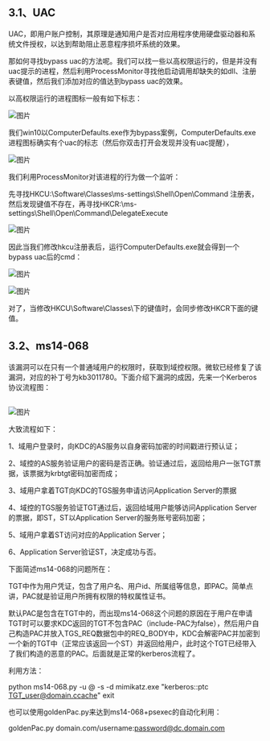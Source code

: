 ## 3.1、UAC

UAC，即用户账户控制，其原理是通知用户是否对应用程序使用硬盘驱动器和系统文件授权，以达到帮助阻止恶意程序损坏系统的效果。

那如何寻找bypass uac的方法呢。我们可以找一些以高权限运行的，但是并没有uac提示的进程，然后利用ProcessMonitor寻找他启动调用却缺失的如dll、注册表键值，然后我们添加对应的值达到bypass uac的效果。

以高权限运行的进程图标一般有如下标志：



![图片](https://mmbiz.qpic.cn/mmbiz_png/JMH1pEQ7qP4x1WtQSJiaRGssj1zt0Z1I0YeD6O1I29EYzxhG7zVKds1punFXQv9KaskMkxoNg0oCSpPC1WvxE9Q/640?wx_fmt=png&wxfrom=5&wx_lazy=1&wx_co=1)

我们win10以ComputerDefaults.exe作为bypass案例，ComputerDefaults.exe进程图标确实有个uac的标志（然后你双击打开会发现并没有uac提醒），



![图片](https://mmbiz.qpic.cn/mmbiz_png/JMH1pEQ7qP4x1WtQSJiaRGssj1zt0Z1I014Zic26M3LdiaRaoWEZAJSY07CcYMicJQ6RddLPLA4wMnJ8Y935icjFvsA/640?wx_fmt=png&wxfrom=5&wx_lazy=1&wx_co=1)



我们利用ProcessMonitor对该进程的行为做一个监听：

先寻找HKCU:\Software\Classes\ms-settings\Shell\Open\Command 注册表，然后发现键值不存在，再寻找HKCR:\ms-settings\Shell\Open\Command\DelegateExecute



![图片](https://mmbiz.qpic.cn/mmbiz_png/JMH1pEQ7qP4x1WtQSJiaRGssj1zt0Z1I0k4qjzl68hmO15mzF4nlemw0S1GiaCxxaPB0MvRgJ2kWiajq3ia7qCibk4w/640?wx_fmt=png&wxfrom=5&wx_lazy=1&wx_co=1)



因此当我们修改hkcu注册表后，运行ComputerDefaults.exe就会得到一个bypass uac后的cmd：



![图片](https://mmbiz.qpic.cn/mmbiz_png/JMH1pEQ7qP4x1WtQSJiaRGssj1zt0Z1I0tQ3WWmZKRLdal0icsr9VgWwKVd7cHpVnycTpiaQjA80r3Oo8kN30cdiag/640?wx_fmt=png&wxfrom=5&wx_lazy=1&wx_co=1)

![图片](https://mmbiz.qpic.cn/mmbiz_png/JMH1pEQ7qP4x1WtQSJiaRGssj1zt0Z1I0KmsnaWggziczXPv0iar2hEnOR9xYapvf5Dcka0liapPyn6oicY57oRbeSg/640?wx_fmt=png&wxfrom=5&wx_lazy=1&wx_co=1)



对了，当修改HKCU\Software\Classes\下的键值时，会同步修改HKCR下面的键值。

## 3.2、ms14-068

该漏洞可以在只有一个普通域用户的权限时，获取到域控权限。微软已经修复了该漏洞，对应的补丁号为kb3011780。下面介绍下漏洞的成因，先来一个Kerberos协议流程图：

##  

![图片](https://mmbiz.qpic.cn/mmbiz_png/JMH1pEQ7qP4x1WtQSJiaRGssj1zt0Z1I0okLJDn3Hx3CZicyMeicuvdrwTyjicdibZibxuLCZyCSXMB7XO0OhUcPne9A/640?wx_fmt=png&wxfrom=5&wx_lazy=1&wx_co=1)

大致流程如下：

1、域用户登录时，向KDC的AS服务以自身密码加密的时间戳进行预认证；

2、域控的AS服务验证用户的密码是否正确。验证通过后，返回给用户一张TGT票据，该票据为krbtgt密码加密而成；

3、域用户拿着TGT向KDC的TGS服务申请访问Application Server的票据

4、域控的TGS服务验证TGT通过后，返回给域用户能够访问Application Server的票据，即ST，ST以Application Server的服务账号密码加密；

5、域用户拿着ST访问对应的Application Server；

6、Application Server验证ST，决定成功与否。

 

下面简述ms14-068的问题所在：

TGT中作为用户凭证，包含了用户名、用户id、所属组等信息，即PAC。简单点讲，PAC就是验证用户所拥有权限的特权属性证书。

默认PAC是包含在TGT中的，而出现ms14-068这个问题的原因在于用户在申请TGT时可以要求KDC返回的TGT不包含PAC（include-PAC为false），然后用户自己构造PAC并放入TGS_REQ数据包中的REQ_BODY中，KDC会解密PAC并加密到一个新的TGT中（正常应该返回一个ST）并返回给用户，此时这个TGT已经带入了我们构造的恶意的PAC。后面就是正常的kerberos流程了。

利用方法：

python  ms14-068.py -u <userName>@<domainName> -s <userSid> -d  <domainControlerAddr> mimikatz.exe  "kerberos::ptc TGT_user@domain.ccache" exit

也可以使用goldenPac.py来达到ms14-068+psexec的自动化利用：

goldenPac.py  domain.com/username:password@dc.domain.com
